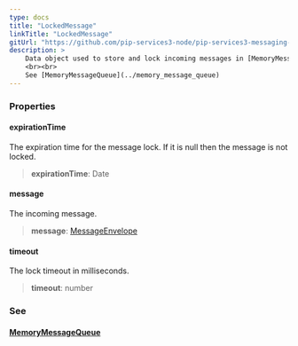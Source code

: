 ```yaml
---
type: docs
title: "LockedMessage"
linkTitle: "LockedMessage"
gitUrl: "https://github.com/pip-services3-node/pip-services3-messaging-node"
description: >
    Data object used to store and lock incoming messages in [MemoryMessageQueue](../memory_message_queue).  
    <br><br>
    See [MemoryMessageQueue](../memory_message_queue)
---
```



### Properties

<span class="hide-title-link">

#### expirationTime
The expiration time for the message lock. If it is null then the message is not locked.

> **expirationTime**: Date

#### message
The incoming message.

> **message**: [MessageEnvelope](../message_envelope)

#### timeout
The lock timeout in milliseconds.

> **timeout**: number
</span>

<span class="hide-title-link">

### See
#### [MemoryMessageQueue](../memory_message_queue)

</span>

